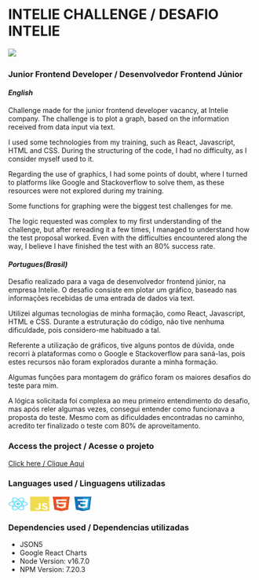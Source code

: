 <h1> INTELIE CHALLENGE / DESAFIO INTELIE </h1>
<img src="https://img.shields.io/badge/STATUS%20-Pronto-sucess"/>

<h3>Junior Frontend Developer / Desenvolvedor Frontend Júnior</h3>
<p>
<h4><em>English</em></h4>
Challenge made for the junior frontend developer vacancy, at Intelie company.
The challenge is to plot a graph, based on the information received from data input via text.

I used some technologies from my training, such as React, Javascript, HTML and CSS. During the structuring of the code, I had no difficulty, as I consider myself used to it.

Regarding the use of graphics, I had some points of doubt, where I turned to platforms like Google and Stackoverflow to solve them, as these resources were not explored during my training.

Some functions for graphing were the biggest test challenges for me.

The logic requested was complex to my first understanding of the challenge, but after rereading it a few times, I managed to understand how the test proposal worked. Even with the difficulties encountered along the way, I believe I have finished the test with an 80% success rate.

<h4><em>Portugues(Brasil)</em></h4>
Desafio realizado para a vaga de desenvolvedor frontend júnior, na empresa Intelie.
O desafio consiste em plotar um gráfico, baseado nas informações recebidas de uma entrada de dados via text.

Utilizei algumas tecnologias de minha formação, como React, Javascript, HTML e CSS. Durante a estruturação do código, não tive nenhuma dificuldade, pois considero-me habituado a tal.

Referente a utilização de gráficos, tive alguns pontos de dúvida, onde recorri à plataformas como o Google e Stackoverflow para saná-las, pois estes recursos não foram explorados durante a minha formação.

Algumas funções para montagem do gráfico foram os maiores desafios do teste para mim.

A lógica solicitada foi complexa ao meu primeiro entendimento do desafio, mas após reler algumas vezes, consegui entender como funcionava a proposta do teste. Mesmo com as dificuldades encontradas no caminho, acredito ter finalizado o teste com 80% de aproveitamento.
</p>

<h3>Access the project / Acesse o projeto</h3><a href="https://gustavocrs.github.io/chart/">Click here / Clique Aqui</a>

<div><p><h3>Languages used / Linguagens utilizadas</h3></p>

<img align="center" alt="React" height="30" width="40" src="https://raw.githubusercontent.com/devicons/devicon/master/icons/react/react-original.svg">
<img align="center" alt="Js" height="30" width="40" src="https://raw.githubusercontent.com/devicons/devicon/master/icons/javascript/javascript-plain.svg">
<img align="center" alt="HTML" height="30" width="40" src="https://raw.githubusercontent.com/devicons/devicon/master/icons/html5/html5-original.svg">
<img align="center" alt="CSS" height="30" width="40" src="https://raw.githubusercontent.com/devicons/devicon/master/icons/css3/css3-original.svg">
</div>

<h3>Dependencies used / Dependencias utilizadas</h3>
<ul>
<li>JSON5</li>
<li>Google React Charts</li>
<li>Node Version: v16.7.0</li>
<li>NPM Version: 7.20.3</li>
</ul>
